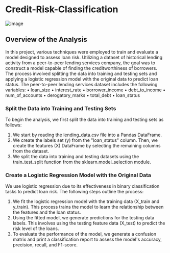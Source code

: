 # Credit-Risk-Classification
![image](https://github.com/carojasp12/Credit-Risk-Classification/assets/152667250/0f0dbc32-1635-4457-bd18-f0dcaa3ae539)

## Overview of the Analysis
In this project, various techniques were employed to train and evaluate a model designed to assess loan risk. Utilizing a dataset of historical lending activity from a peer-to-peer lending services company, the goal was to construct a model capable of finding the creditworthiness of borrowers. The process involved splitting the data into training and testing sets and applying a logistic regression model with the original data to predict loan status. The peer-to-peer lending services dataset includes the following variables:
•	loan_size
•	interest_rate
•	borrower_income
•	debt_to_income
•	num_of_accounts
•	derogatory_marks
•	total_debt
•	loan_status

### Split the Data into Training and Testing Sets
To begin the analysis, we first split the data into training and testing sets as follows:

1.	We start by reading the lending_data.csv file into a Pandas DataFrame.
2.	We create the labels set (y) from the "loan_status" column. Then, we create the features (X) DataFrame by selecting the remaining columns from the dataset.
3.	We split the data into training and testing datasets using the train_test_split function from the sklearn.model_selection module.
   
### Create a Logistic Regression Model with the Original Data
We use logistic regression due to its effectiveness in binary classification tasks to predict loan risk. The following steps outline the process:

1.	We fit the logistic regression model with the training data (X_train and y_train). This process trains the model to learn the relationship between the features and the loan status.
2.	Using the fitted model, we generate predictions for the testing data labels. This involves using the testing feature data (X_test) to predict the risk level of the loans.
3.	To evaluate the performance of the model, we generate a confusion matrix and print a classification report to assess the model's accuracy, precision, recall, and F1-score.



